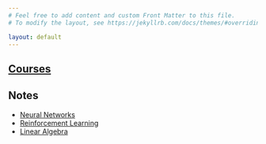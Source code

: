 ```yaml
---
# Feel free to add content and custom Front Matter to this file.
# To modify the layout, see https://jekyllrb.com/docs/themes/#overriding-theme-defaults

layout: default
---
```


## [Courses](docs/courses.html)

## Notes
- [Neural Networks](docs/cnn_visual_recognition.html)
- [Reinforcement Learning](docs/reinforcement_learning.html)
- [Linear Algebra](docs/linear_algebra.html)

